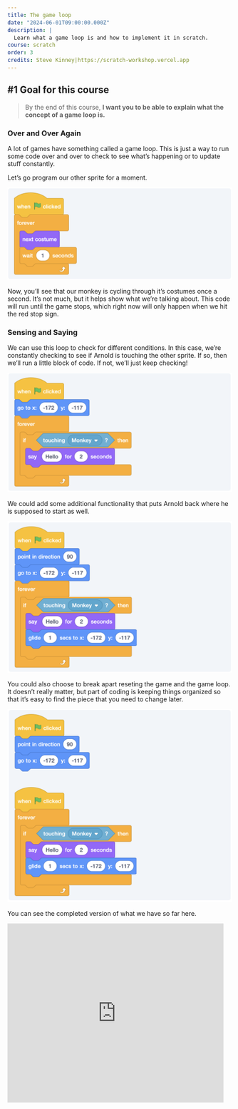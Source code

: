 ```yaml
---
title: The game loop
date: "2024-06-01T09:00:00.000Z"
description: |
  Learn what a game loop is and how to implement it in scratch.
course: scratch
order: 3
credits: Steve Kinney|https://scratch-workshop.vercel.app
---
```


## #1 Goal for this course

> By the end of this course, **I want you to be able to explain what the concept of a game loop is.**

### Over and Over Again

A lot of games have something called a game loop. This is just a way to run some code over and over to check to see what’s happening or to update stuff constantly.

Let’s go program our other sprite for a moment.

![alt text](image.png)

Now, you’ll see that our monkey is cycling through it’s costumes once a second. It’s not much, but it helps show what we’re talking about. This code will run until the game stops, which right now will only happen when we hit the red stop sign.

### Sensing and Saying

We can use this loop to check for different conditions. In this case, we’re constantly checking to see if Arnold is touching the other sprite. If so, then we’ll run a little block of code. If not, we’ll just keep checking!

![alt text](image-1.png)

We could add some additional functionality that puts Arnold back where he is supposed to start as well.

![alt text](image-2.png)

You could also choose to break apart reseting the game and the game loop. It doesn’t really matter, but part of coding is keeping things organized so that it’s easy to find the piece that you need to change later.

![alt text](image-3.png)

You can see the completed version of what we have so far here.

<iframe class="mx-auto" title="A Scratch Playground" src="https://scratch.mit.edu/projects/878669620/embed" allowtransparency="true" width="485" height="402" frameborder="0" scrolling="no" allowfullscreen=""></iframe>
